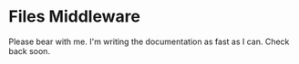Files Middleware
============================

Please bear with me.  I'm writing the documentation as fast as I can.  Check back soon.

